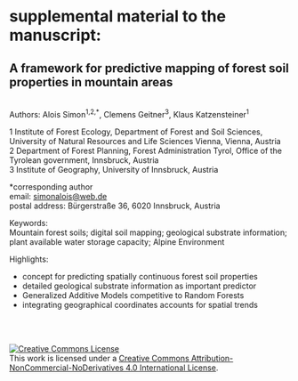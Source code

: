 # supplemental material to the manuscript:
## A framework for predictive mapping of forest soil properties in mountain areas
<br>
Authors: Alois Simon<sup>1,2,*</sup>, Clemens Geitner<sup>3</sup>, Klaus Katzensteiner<sup>1</sup>

1 Institute of Forest Ecology, Department of Forest and Soil Sciences, University of Natural Resources and Life Sciences Vienna, Vienna, Austria  
2 Department of Forest Planning, Forest Administration Tyrol, Office of the Tyrolean government, Innsbruck, Austria   
3 Institute of Geography, University of Innsbruck, Austria

*corresponding author         
email: simonalois@web.de  
postal address: Bürgerstraße 36, 6020 Innsbruck, Austria 

Keywords:  
Mountain forest soils; digital soil mapping; geological substrate information; plant available water storage capacity; Alpine Environment

Highlights: 
- concept for predicting spatially continuous forest soil properties
- detailed geological substrate information as important predictor  
- Generalized Additive Models competitive to Random Forests
- integrating geographical coordinates accounts for spatial trends 

<br>
<br>

<a rel="license" href="http://creativecommons.org/licenses/by-nc-nd/4.0/"><img alt="Creative Commons License" style="border-width:0" src="https://i.creativecommons.org/l/by-nc-nd/4.0/88x31.png" /></a><br />This work is licensed under a <a rel="license" href="http://creativecommons.org/licenses/by-nc-nd/4.0/">Creative Commons Attribution-NonCommercial-NoDerivatives 4.0 International License</a>.
